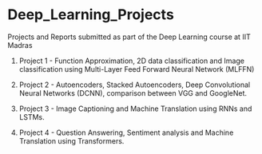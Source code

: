 # Deep_Learning_Projects

Projects and Reports submitted as part of the Deep Learning course at IIT Madras

1) Project 1 - Function Approximation, 2D data classification and Image classification using Multi-Layer Feed Forward Neural Network (MLFFN)
   
2) Project 2 - Autoencoders, Stacked Autoencoders, Deep Convolutional Neural Networks (DCNN), comparison between VGG and GoogleNet.

3) Project 3 - Image Captioning and Machine Translation using RNNs and LSTMs.

4) Project 4 - Question Answering, Sentiment analysis and Machine Translation using Transformers.
